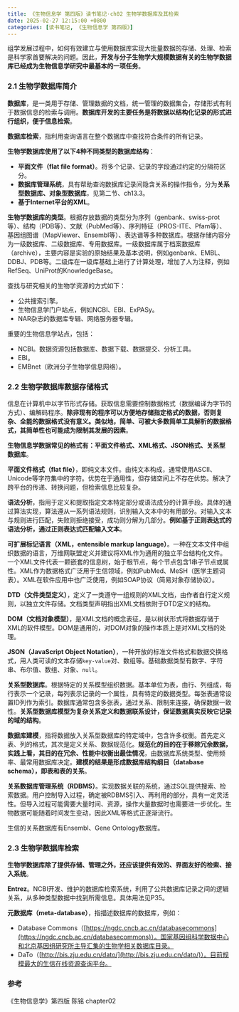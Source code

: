 ```yaml
---
title: 《生物信息学 第四版》读书笔记·ch02 生物学数据库及其检索
date: 2025-02-27 12:15:00 +0800
categories: [读书笔记, 《生物信息学 第四版》]
---
```


组学发展过程中，如何有效建立与使用数据库实现大批量数据的存储、处理、检索是科学家首要解决的问题。因此，**开发与分子生物学大规模数据有关的生物学数据库已经成为生物信息学研究中最基本的一项任务**。

### 2.1 生物学数据库简介

**数据库**，是一类用于存储、管理数据的文档，统一管理的数据集合，存储形式有利于数据信息的检索与调用。**数据库开发的主要任务是将数据以结构化记录的形式进行组织，便于信息检索**。

**数据库检索**，指利用查询语言在整个数据库中查找符合条件的所有记录。

**生物学数据库使用了以下4种不同类型的数据库结构**：
- **平面文件（flat file format）**。将多个记录、记录的字段通过约定的分隔符区分。
- **数据库管理系统**，具有帮助查询数据库记录间隐含关系的操作指令，分为**关系型数据库、对象型数据库**，见第二节、ch13.3。
- **基于Internet平台的XML**。

**生物学数据库的类型**。根据存放数据的类型分为序列（genbank、swiss-prot等）、结构（PDB等）、文献（PubMed等）、序列特征（PROS-ITE、Pfam等）、基因组图谱（MapViewer、Ensembl等）、表达谱等多种数据库。根据存储内容分为一级数据库、二级数据库、专用数据库。一级数据库属于档案数据库（archive），主要内容是实验的原始结果及基本说明，例如genbank、EMBL、DDBJ、PDB等。二级库在一级库基础上进行了计算处理，增加了人为注释，例如RefSeq、UniProt的KnowledgeBase。

查找与研究相关的生物学资源的方式如下：
- 公共搜索引擎。
- 生物信息学门户站点，例如NCBI、EBI、ExPASy。
- NAR杂志的数据库专辑、网络服务器专辑。

重要的生物信息学站点，包括：
- NCBI。数据资源包括数据库、数据下载、数据提交、分析工具。
- EBI。
- EMBnet（欧洲分子生物学信息网络）。

### 2.2 生物学数据库数据存储格式

信息在计算机中以字节形式存储。获取信息需要控制数据格式（数据编译为字节的方式）、编解码程序。**除非现有的程序可以方便地存储指定格式的数据，否则复杂、全能的数据格式没有意义。类似地，简单、可被大多数简单工具解析的数据格式，其简单性也可能成为限制其发展的因素**。

**生物信息学数据常见的格式有：平面文件格式、XML格式、JSON格式、关系型数据库**。

**平面文件格式（flat file）**，即纯文本文件。由纯文本构成，通常使用ASCII、Unicode等字符集中的字符。优势在于通用性，但存储空间上不存在优势。解决了跨平台的传递、转换问题，但检索信息比较复杂。

**语法分析**，指用于定义和提取指定文本特定部分或语法成分的计算手段。具体的通过算法实现，算法遵从一系列语法规则，识别输入文本中的有用部分。对输入文本与规则进行匹配，失败则拒绝接受，成功则分解为几部分。**例如基于正则表达式的语法分析，通过正则表达式匹配输入文本**。

**可扩展标记语言（XML，entensible markup language）**。一种在文本文件中组织数据的语言，万维网联盟定义并建议将XML作为通用的独立平台结构化文件。一个XML文件代表一颗嵌套的信息树，始于根节点，每个节点包含1串子节点或属性。XML作为数据格式广泛用于生信领域，例如PubMed、MeSH（医学主题词表）。XML在软件应用中也广泛使用，例如SOAP协议（简易对象存储协议）。

**DTD（文件类型定义）**，定义了一类遵守一组规则的XML文档，由作者自行定义规则，以独立文件存储。文档类型声明指出XML文档依附于DTD定义的结构。

**DOM（文档对象模型）**，是XML文档的概念表征，是以树状形式将数据存储于XML的软件模型。DOM是通用的，对DOM对象的操作本质上是对XML文档的处理。

**JSON（JavaScript Object Notation）**，一种开放的标准文件格式和数据交换格式，用人类可读的文本存储`key-value`对、数组等。基础数据类型有数字、字符串、布尔值、数组、对象、`null`。

**关系型数据库**。根据特定的关系模型组织数据。基本单位为表，由行、列组成，每行表示一个记录，每列表示记录的一个属性，具有特定的数据类型。每张表通常设置ID列作为索引。数据库通常包含多张表，通过关系、限制来连接，确保数据一致性。**关系型数据库模型为复杂关系定义和数据联系设计，保证数据真实反映它记录的域的结构**。

**数据库建模**，指将数据放入关系型数据库的特定域中，包含许多权衡。首先定义表、列的格式，其次是定义关系、数据规范化。**规范化的目的在于移除冗余数据，实践上看，其目的在冗余、性能中权衡出最佳情况**，由数据库系统类型、使用频率、最常用数据库决定。**建模的结果是形成数据库结构纲目（database schema），即表和表的关系**。

**关系数据库管理系统（RDBMS）**。实现数据关联的系统，通过SQL提供搜索、检索数据。用户控制导入过程，确定被RDBMS引入、再利用的部分，具有一定灵活性。但导入过程可能需要大量时间、资源，操作大量数据时也需要进一步优化。生物数据可能随着时间发生变动，因此XML等格式正逐渐流行。

生信的关系数据库有Ensembl、Gene Ontology数据库。

### 2.3 生物学数据库检索

**生物学数据库除了提供存储、管理之外，还应该提供有效的、界面友好的检索、接入系统**。

**Entrez**。NCBI开发、维护的数据库检索系统，利用了公共数据库记录之间的逻辑关系，从多种类型数据中找到所需信息。具体用法见P35。

**元数据库（meta-database）**，指描述数据库的数据库，例如：
- Database Commons（[https://ngdc.cncb.ac.cn/databasecommons](https://ngdc.cncb.ac.cn/databasecommons)）。国家基因组科学数据中心和北京基因组研究所主导汇集的生物学相关数据库目录。
- DaTo（[http://bis.zju.edu.cn/dato/](http://bis.zju.edu.cn/dato/)）。目前规模最大的生信在线资源查询平台。

### 参考

《生物信息学》第四版 陈铭 chapter02

